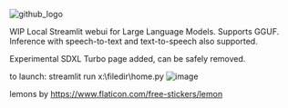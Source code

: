 ![github_logo](https://github.com/3eeps/llmon-py/assets/55860052/ce1faa0d-5c56-4551-93f9-74f8aa37732d)

WIP Local Streamlit webui for Large Language Models. Supports GGUF. 
Inference with speech-to-text and text-to-speech also supported.

Experimental SDXL Turbo page added, can be safely removed.

to launch: streamlit run x:\filedir\home.py 
![image](https://github.com/3eeps/llmon-py/assets/55860052/2c28e654-4b5a-417f-b898-e09c3913033b)

lemons by https://www.flaticon.com/free-stickers/lemon

